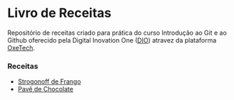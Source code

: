 # Livro de Receitas

Repositório de receitas criado para prática do curso Introdução ao Git e ao Github oferecido pela Digital Inovation One ([DIO](https://web.dio.me/home)) atravez da plataforma [OxeTech](https://oxetech.al.gov.br/cursos).

### Receitas

- [Strogonoff de Frango](./receitas/strogonoff.md)
- [Pavê de Chocolate]()
